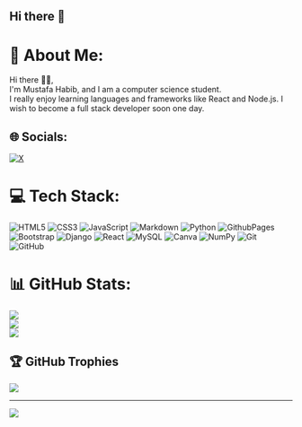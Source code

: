 ## Hi there 👋

# 💫 About Me:
Hi there 👋🏻,<br>I'm Mustafa Habib, and I am a computer science student.<br>I really enjoy learning languages and frameworks like React and Node.js. I wish to become a full stack developer  soon one day.


## 🌐 Socials:
[![X](https://img.shields.io/badge/X-black.svg?logo=X&logoColor=white)](https://x.com/MustafaHabibbb) 

# 💻 Tech Stack:
![HTML5](https://img.shields.io/badge/html5-%23E34F26.svg?style=for-the-badge&logo=html5&logoColor=white) ![CSS3](https://img.shields.io/badge/css3-%231572B6.svg?style=for-the-badge&logo=css3&logoColor=white) ![JavaScript](https://img.shields.io/badge/javascript-%23323330.svg?style=for-the-badge&logo=javascript&logoColor=%23F7DF1E) ![Markdown](https://img.shields.io/badge/markdown-%23000000.svg?style=for-the-badge&logo=markdown&logoColor=white) ![Python](https://img.shields.io/badge/python-3670A0?style=for-the-badge&logo=python&logoColor=ffdd54) ![GithubPages](https://img.shields.io/badge/github%20pages-121013?style=for-the-badge&logo=github&logoColor=white) ![Bootstrap](https://img.shields.io/badge/bootstrap-%238511FA.svg?style=for-the-badge&logo=bootstrap&logoColor=white) ![Django](https://img.shields.io/badge/django-%23092E20.svg?style=for-the-badge&logo=django&logoColor=white) ![React](https://img.shields.io/badge/react-%2320232a.svg?style=for-the-badge&logo=react&logoColor=%2361DAFB) ![MySQL](https://img.shields.io/badge/mysql-4479A1.svg?style=for-the-badge&logo=mysql&logoColor=white) ![Canva](https://img.shields.io/badge/Canva-%2300C4CC.svg?style=for-the-badge&logo=Canva&logoColor=white) ![NumPy](https://img.shields.io/badge/numpy-%23013243.svg?style=for-the-badge&logo=numpy&logoColor=white) ![Git](https://img.shields.io/badge/git-%23F05033.svg?style=for-the-badge&logo=git&logoColor=white) ![GitHub](https://img.shields.io/badge/github-%23121011.svg?style=for-the-badge&logo=github&logoColor=white)
# 📊 GitHub Stats:
![](https://github-readme-stats.vercel.app/api?username=mustafahabibb&theme=dark&hide_border=false&include_all_commits=true&count_private=true)<br/>
![](https://github-readme-streak-stats.herokuapp.com/?user=mustafahabibb&theme=dark&hide_border=false)<br/>
![](https://github-readme-stats.vercel.app/api/top-langs/?username=mustafahabibb&theme=dark&hide_border=false&include_all_commits=true&count_private=true&layout=compact)

## 🏆 GitHub Trophies
![](https://github-profile-trophy.vercel.app/?username=mustafahabibb&theme=radical&no-frame=false&no-bg=true&margin-w=4)

---
[![](https://visitcount.itsvg.in/api?id=mustafahabibb&icon=0&color=0)](https://visitcount.itsvg.in)

<!-- Proudly created with GPRM ( https://gprm.itsvg.in ) -->
